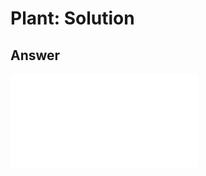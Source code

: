 # Plant: Solution

## Answer

<iframe class="u-pad-embed" src="../pads/plant-solution/embed/" frameborder="0"></iframe>
